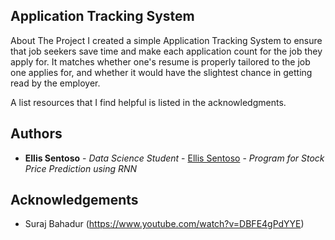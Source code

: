 ## Application Tracking System
About The Project
I created a simple Application Tracking System to ensure that job seekers save time and make each application count for
the job they apply for. It matches whether one's resume is properly tailored to the job one applies for, and whether
it would have the slightest chance in getting read by the employer.

A list resources that I find helpful is listed in the acknowledgments.
## Authors

* **Ellis Sentoso** - *Data Science Student* - [Ellis Sentoso](https://github.com/ellissentoso) - *Program for Stock Price Prediction using RNN*

## Acknowledgements

* Suraj Bahadur (https://www.youtube.com/watch?v=DBFE4gPdYYE)
